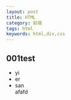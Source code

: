 ```yaml
---
layout: post
title: HTML
category: 前端
tags: html
keywords: html,div,css
---
```



## 001test
* yi
* er
* san  
afafd

